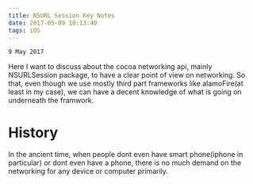 ```yaml
---
title: NSURL Session Key Notes
date: 2017-05-09 10:13:40
tags: iOS
---
```

`9 May 2017`

Here I want to discuss about the cocoa networking api, mainly NSURLSession package, to have a clear point of view on networking. So that, even though we use mostly third part frameworks like alamoFire(at least in my case), we can have a decent knowledge of what is going on underneath the framwork. 

# History
In the ancient time, when people dont even have smart phone(iphone in particular) or dont even have a phone, there is no much demand on the networking for any device or computer primarily. 

